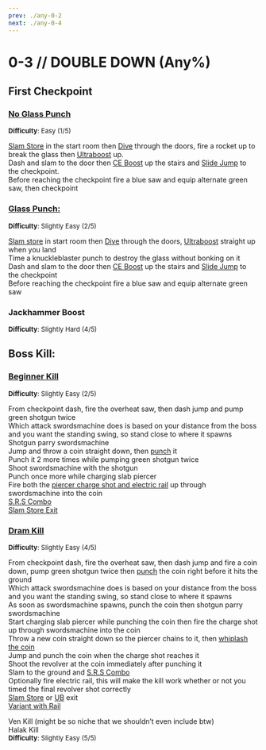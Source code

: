 ```yaml
---
prev: ./any-0-2
next: ./any-0-4
---
```


# 0-3 // DOUBLE DOWN (Any%)

## First Checkpoint

### [No Glass Punch](https://youtu.be/YXRGVLAIi8g) 
<font size="2">
    <b>Difficulty</b>: Easy (1/5)
</font>

[Slam Store](/speedrun-tech.md#slam-store) in the start room then [Dive](/speedrun-tech.md#dives) through the doors, fire a rocket up to break the glass then [Ultraboost](/speedrun-tech.md#ub-ultraboost) up.<br/>
Dash and slam to the door then [CE Boost](/speedrun-tech.md#ce-boost-core-eject-boost) up the stairs and [Slide Jump](/speedrun-tech.md#slide-jump) to the checkpoint.<br/> 
Before reaching the checkpoint fire a blue saw and equip alternate green saw, then checkpoint<br/>

### [Glass Punch:](https://youtu.be/d2fQyOw1ij8)
<font size="2">
    <b>Difficulty</b>: Slightly Easy (2/5)
</font>

[Slam store](/speedrun-tech.md#slam-store) in start room then [Dive](/speedrun-tech.md#dives) through the doors, [Ultraboost](/speedrun-tech.md#ub-ultraboost) straight up when you land<br/>
Time a knuckleblaster punch to destroy the glass without bonking on it<br/>
Dash and slam to the door then [CE Boost](/speedrun-tech.md#ce-boost-core-eject-boost) up the stairs and [Slide Jump](/speedrun-tech.md#slide-jump) to the checkpoint<br/>
Before reaching the checkpoint fire a blue saw and equip alternate green saw<br/>

### Jackhammer Boost
<font size="2">
    <b>Difficulty</b>: Slightly Hard (4/5)
</font>


## Boss Kill:

### [Beginner Kill](https://youtu.be/NuyWS2TPZNc)
<font size="2">
    <b>Difficulty</b>: Slightly Easy (2/5)
</font>

From checkpoint dash, fire the overheat saw, then dash jump and pump green shotgun twice <br/>
Which attack swordsmachine does is based on your distance from the boss and you want the standing swing, so stand close to where it spawns<br/>
Shotgun parry swordsmachine <br/>
Jump and throw a coin straight down, then [punch](/speedrun-tech.md#coin-punch) it<br/>
Punch it 2 more times while pumping green shotgun twice<br/>
Shoot swordsmachine with the shotgun<br/>
Punch once more while charging slab piercer<br/>
Fire both the [piercer charge shot and electric rail](/speedrun-tech.md#ricostacks) up through swordsmachine into the coin<br/>
[S.R.S Combo](/speedrun-tech.md#srs-combo)<br/>
[Slam Store Exit](/speedrun-tech.md#slam-store-exit)<br/>

### [Dram Kill](https://youtu.be/qv7w8ds2ejs)
<font size="2">
    <b>Difficulty</b>: Slightly Easy (4/5)
</font>

From checkpoint dash, fire the overheat saw, then dash jump and fire a coin down, pump green shotgun twice then [punch](/speedrun-tech.md#coin-punch) the coin right before it hits the ground <br/>
Which attack swordsmachine does is based on your distance from the boss and you want the standing swing, so stand close to where it spawns<br/>
As soon as swordsmachine spawns, punch the coin then shotgun parry swordsmachine<br/>
Start charging slab piercer while punching the coin then fire the charge shot up through swordsmachine into the coin<br/>
Throw a new coin straight down so the piercer chains to it, then [whiplash the coin](/speedrun-tech.md#ricostacks)<br/>
Jump and punch the coin when the charge shot reaches it<br/>
Shoot the revolver at the coin immediately after punching it<br/>
Slam to the ground and [S.R.S Combo](/speedrun-tech.md#srs-combo)<br/>
Optionally fire electric rail, this will make the kill work whether or not you timed the final revolver shot correctly<br/>
[Slam Store](/speedrun-tech.md#slam-store-exit) or [UB](/speedrun-tech.md#ub-exit) exit<br/>
[Variant with Rail](https://youtu.be/PVueus2QFK8) <br/>

Ven Kill (might be so niche that we shouldn’t even include btw)<br/>
Halak Kill<br/>
<font size="2">
    <b>Difficulty</b>: Slightly Easy (5/5)
</font>
